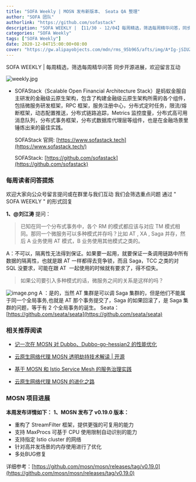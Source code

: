 ```yaml
---
title: "SOFA Weekly | MOSN 发布新版本、 Seata QA 整理"
author: "SOFA 团队"
authorlink: "https://github.com/sofastack"
description: "SOFA WEEKLY | 【11/30 - 12/04】每周精选，筛选每周精华问答，同步开源进展，欢迎留言互动。"
categories: "SOFA Weekly"
tags: ["SOFA Weekly"]
date: 2020-12-04T15:00:00+08:00
cover: "https://gw.alipayobjects.com/mdn/rms_95b965/afts/img/A*Ig-jSIUZWx0AAAAAAAAAAAAAARQnAQ"
---
```


SOFA WEEKLY | 每周精选，筛选每周精华问答
同步开源进展，欢迎留言互动

![weekly.jpg](https://gw.alipayobjects.com/mdn/rms_95b965/afts/img/A*ARgKS6SuU7YAAAAAAAAAAAAAARQnAQ)

- SOFAStack（Scalable Open Financial Architecture Stack）是蚂蚁金服自主研发的金融级云原生架构，包含了构建金融级云原生架构所需的各个组件，包括微服务研发框架，RPC 框架，服务注册中心，分布式定时任务，限流/熔断框架，动态配置推送，分布式链路追踪，Metrics 监控度量，分布式高可用消息队列，分布式事务框架，分布式数据库代理层等组件，也是在金融场景里锤炼出来的最佳实践。

  SOFAStack 官网: [https://www.sofastack.tech](https://www.sofastack.tech/)

  SOFAStack: [https://github.com/sofastack](https://github.com/sofastack)

### 每周读者问答提炼

欢迎大家向公众号留言提问或在群里与我们互动
我们会筛选重点问题
通过 " SOFA WEEKLY " 的形式回复

**1、@刘江涛** 提问：
> 已知在同一个分布式事务中，各个 RM 的模式都应该与对应 TM 模式相同。那同一个微服务可以多种模式并存吗？比如 AT , XA , Saga 并存，然后 A 业务使用 AT 模式，B 业务使用其他模式之类的。

A：不可以，隔离性无法得到保证。如果要一起用，就要保证一条调用链路中所有数据的隔离性，也就是跟 AT 一样都得去竞争锁，而且 Saga，TCC 之类的对 SQL 没要求，可能在跟 AT  一起使用的时候就有要求了，得不偿失。

> 如果公司要引入多种模式的话，微服务之间的关系是这样的吗？

![image.png](https://cdn.nlark.com/yuque/0/2020/png/2883938/1607065750357-e7602f91-9660-48cb-b30d-bce5d44f675f.png)
A ：是的，当然 AT 集群是可以调 Saga 集群的，但是他们不能属于同一个全局事务,也就是 AT 那个事务提交了，Saga 的如果回滚了，是 Saga 集群的问题，等于有 2 个全局事务的诞生。
Seata：[https://github.com/seata/seata](https://github.com/seata/seata)

### 相关推荐阅读

- [记一次在 MOSN 对 Dubbo、Dubbo-go-hessian2 的性能优化](http://mp.weixin.qq.com/s?__biz=MzUzMzU5Mjc1Nw==&mid=2247486296&idx=1&sn=855f5ae48c4da2dace79f6956afdb646&chksm=faa0e482cdd76d94f3b59e6d7edcaebe316faac9e74c668dd33977f7705c208fe68d782e15d2&scene=21)

- [云原生网络代理 MOSN 透明劫持技术解读 | 开源](https://www.sofastack.tech/blog/mosn-transparent-hijacking/)

- [基于 MOSN 和 Istio Service Mesh 的服务治理实践](http://mp.weixin.qq.com/s?__biz=MzUzMzU5Mjc1Nw==&mid=2247486618&idx=1&sn=d52c67fba7d4e47bb69af50b83eb29dd&chksm=faa0e340cdd76a56d2dbea3b054eea96ea74e73d625c0f5bf041bc7dd857ba21dcfd2a4042ab&scene=21)

- [云原生网络代理 MOSN 的进化之路](http://mp.weixin.qq.com/s?__biz=MzUzMzU5Mjc1Nw==&mid=2247486961&idx=1&sn=e2710328091c2a15283cd76527078c97&chksm=faa0e22bcdd76b3d5e4d65f738a51d560fd2f32cec8a081b253ad80d19cdaef9ca88cfca2862&scene=21)

### MOSN 项目进展

**本周发布详情如下：**
**1、MOSN 发布了 v0.19.0 版本：**
- 重构了 StreamFilter 框架，提供更强的可复用的能力
- 支持 MaxProcs 可基于 CPU 使用限制自动识别的能力
- 支持指定 Istio cluster 的网络
- 针对高并发场景的内存使用进行了优化
- 多处BUG修复

详细参考：[https://github.com/mosn/mosn/releases/tag/v0.19.0](https://github.com/mosn/mosn/releases/tag/v0.19.0)
